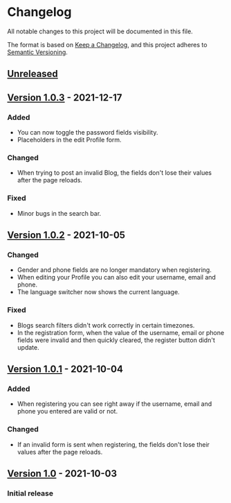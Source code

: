 # Changelog
All notable changes to this project will be documented in this file.

The format is based on [Keep a Changelog](https://keepachangelog.com/en/1.0.0/),
and this project adheres to [Semantic Versioning](https://semver.org/spec/v2.0.0.html).

## [Unreleased]

## [Version 1.0.3][v1.0.3] - 2021-12-17
### Added
- You can now toggle the password fields visibility.
- Placeholders in the edit Profile form.

### Changed
- When trying to post an invalid Blog, the fields don't lose their values after the page reloads.

### Fixed
- Minor bugs in the search bar.

## [Version 1.0.2][v1.0.2] - 2021-10-05
### Changed
- Gender and phone fields are no longer mandatory when registering.
- When editing your Profile you can also edit your username, email and phone.
- The language switcher now shows the current language.

### Fixed
- Blogs search filters didn't work correctly in certain timezones.
- In the registration form, when the value of the username, email or phone fields were invalid and then quickly cleared, the register button didn't update.

## [Version 1.0.1][v1.0.1] - 2021-10-04
### Added
- When registering you can see right away if the username, email and phone you entered are valid or not.

### Changed
- If an invalid form is sent when registering, the fields don't lose their values after the page reloads.

## [Version 1.0][v1.0] - 2021-10-03
### Initial release

[Unreleased]: https://github.com/antogno/blogsonic/compare/v1.0.3...HEAD
[v1.0.3]: https://github.com/antogno/blogsonic/compare/v1.0.2...v1.0.3
[v1.0.2]: https://github.com/antogno/blogsonic/compare/v1.0.1...v1.0.2
[v1.0.1]: https://github.com/antogno/blogsonic/compare/v1.0...v1.0.1
[v1.0]: https://github.com/antogno/blogsonic/releases/tag/v1.0